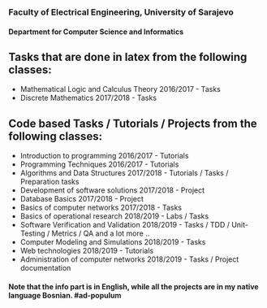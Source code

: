 ### Faculty of Electrical Engineering, University of Sarajevo
#### Department for Computer Science and Informatics
## Tasks that are done in latex from the following classes:
- Mathematical Logic and Calculus Theory 2016/2017 - Tasks
- Discrete Mathematics 2017/2018 - Tasks
## Code based Tasks / Tutorials / Projects from the following classes:
- Introduction to programming 2016/2017 - Tutorials
- Programming Techniques 2016/2017 - Tutorials
- Algorithms and Data Structures 2017/2018 - Tutorials / Tasks / Preparation tasks
- Development of software solutions 2017/2018 - Project
- Database Basics 2017/2018 - Project
- Basics of computer networks 2017/2018 - Tasks
- Basics of operational research 2018/2019 - Labs / Tasks
- Software Verification and Validation 2018/2019 - Tasks / TDD / Unit-Testing / Metrics / QA and a lot more ..
- Computer Modeling and Simulations 2018/2019 - Tasks
- Web technologies 2018/2019 - Tutorials
- Administration of computer networks 2018/2019 - Tasks / Project documentation

#### Note that the info part is in English, while all the projects are in my native language Bosnian. #ad-populum
